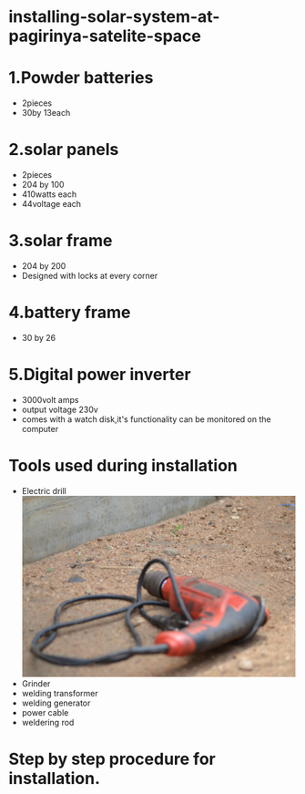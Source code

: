 # installing-solar-system-at-pagirinya-satelite-space



# 1.Powder batteries
- 2pieces
- 30by 13each
# 2.solar panels
- 2pieces
- 204 by 100
- 410watts each
- 44voltage each

# 3.solar frame
- 204 by 200
- Designed with locks at every corner
# 4.battery frame
- 30 by 26
# 5.Digital power inverter
- 3000volt amps
- output voltage 230v
- comes with a watch disk,it's functionality can be monitored on the computer
# Tools used during installation
- Electric drill
![](Images/IMG_20220417_023113_592.jpg)
- Grinder
- welding transformer
- welding generator
- power cable
- weldering rod
# Step by step procedure for installation.

